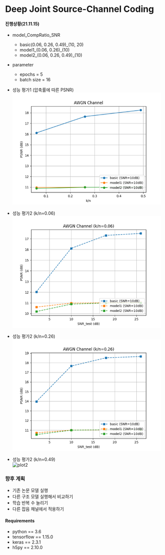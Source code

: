 # Deep Joint Source-Channel Coding

#### 진행상황(21.11.15)
- model_CompRatio_SNR
  - basic(0.06, 0.26, 0.49)_(10, 20)
  - model1_(0.06, 0.26)_(10)
  - model2_(0.06, 0.26, 0.49)_(10)
  
- parameter
  - epochs = 5
  - batch size = 16  
    

- 성능 평가1 (압축률에 따른 PSNR)  
![plot1](plot/comp_%5B'basic',%20'model1',%20'model2'%5D_CompRatio%5B0.06,%200.26,%200.49%5D_SNR%5B10%5D.png)

- 성능 평가2 (k/n=0.06)  
![plot2](plot/test_%5B'basic',%20'model1',%20'model2'%5D_CompRatio0.06_SNR%5B10%5D.png)

- 성능 평가2 (k/n=0.26)  
![plot2](plot/test_%5B'basic',%20'model1',%20'model2'%5D_CompRatio0.26_SNR%5B10%5D.png)

- 성능 평가2 (k/n=0.49)  
![plot2](plot/test)

### 향후 계획
- 기존 논문 모델 실행
- 다른 구조 모델 실행해서 비교하기
- 학습 반복 수 늘리기
- 다른 잡음 채널에서 적용하기



#### Requirements
* python == 3.6
* tensorflow == 1.15.0
* keras == 2.3.1
* h5py == 2.10.0

